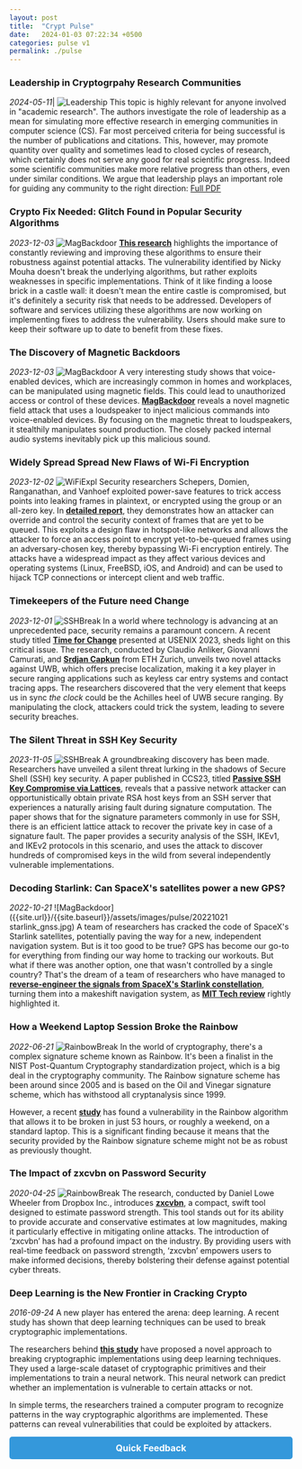 ```yaml
---
layout: post
title:  "Crypt Pulse"
date:   2024-01-03 07:22:34 +0500
categories: pulse v1
permalink: ./pulse
---
```


### Leadership in Cryptogrpahy Research Communities ###
*2024-05-11*|
![Leadership]({{site.url}}/{{site.baseurl}}/assets/images/pulse/20240511_pseudo2.png)
This topic is highly relevant for anyone involved in "academic research".
The authors investigate the role of leadership as a mean for simulating more
effective research in emerging communities in computer science (CS). Far
most perceived criteria for being successful is the number of publications
and citations. This, however, may promote quantity over quality and
sometimes lead to closed cycles of research, which certainly does not serve
any good for real scientific progress. Indeed some scientific communities
make more relative progress than others, even under similar conditions.
We argue that leadership plays an important role for guiding any community
to the right direction:
[Full PDF]({{site.url}}/{{site.baseurl}}/assets/whitepapers/CPFS.pdf)


### Crypto Fix Needed: Glitch Found in Popular Security Algorithms ###
*2023-12-03*
![MagBackdoor]({{site.url}}/{{site.baseurl}}/assets/images/pulse/20240102_sha3_imp.gif)
 **[This research](https://eprint.iacr.org/2023/331.pdf)** highlights the importance of constantly reviewing and improving these algorithms to ensure their robustness against potential attacks.
The vulnerability identified by Nicky Mouha doesn't break the underlying algorithms, but rather exploits weaknesses in specific implementations. Think of it like finding a loose brick in a castle wall: it doesn't mean the entire castle is compromised, but it's definitely a security risk that needs to be addressed.
Developers of software and services utilizing these algorithms are now working on implementing fixes to address the vulnerability. Users should make sure to keep their software up to date to benefit from these fixes. 

### The Discovery of Magnetic Backdoors ###
*2023-12-03*
![MagBackdoor]({{site.url}}/{{site.baseurl}}/assets/images/pulse/20231203_magbackdoor.gif)
 A very interesting study shows that voice-enabled devices, which are increasingly common in homes and workplaces, can be manipulated using magnetic fields. This could lead to unauthorized access or control of these devices. **[MagBackdoor](https://doi.org/10.1109/SP46215.2023.10179364)** reveals a novel magnetic field attack that uses a loudspeaker to inject malicious commands into voice-enabled devices. By focusing on the magnetic threat to loudspeakers, it stealthily manipulates sound production. The closely packed internal audio systems inevitably pick up this malicious sound. 

### Widely Spread Spread New Flaws of Wi-Fi Encryption ###
*2023-12-02*
![WiFiExpl]({{site.url}}/{{site.baseurl}}/assets/images/pulse/20231202_wifi_expl.gif)
Security researchers Schepers, Domien, Ranganathan, and Vanhoef exploited power-save features to trick access points into leaking frames in plaintext, or encrypted using the group or an all-zero key. 
In **[detailed report](https://www.usenix.org/system/files/sec23summer_355-schepers-prepub.pdf)**, they demonstrates how an attacker can override and control the security context of frames that are yet to be queued. This exploits a design flaw in hotspot-like networks and allows the attacker to force an access point to encrypt yet-to-be-queued frames using an adversary-chosen key, thereby bypassing Wi-Fi encryption entirely.
The attacks have a widespread impact as they affect various devices and operating systems (Linux, FreeBSD, iOS, and Android) and can be used to hijack TCP connections or intercept client and web traffic.

### Timekeepers of the Future need Change ###
*2023-12-01*
![SSHBreak]({{site.url}}/{{site.baseurl}}/assets/images/pulse/20231201_uwb_time.gif)
In a world where technology is advancing at an unprecedented pace, security remains a paramount concern. A recent study titled **[Time for Change](https://www.usenix.org/system/files/usenixsecurity23-anliker.pdf)** presented at USENIX 2023, sheds light on this critical issue.
The research, conducted by Claudio Anliker, Giovanni Camurati, and **[Srdjan Capkun](https://syssec.ethz.ch/people/capkun.html)** from ETH Zurich, unveils two novel attacks against UWB, which offers precise localization, making it a key player in secure ranging applications such as keyless car entry systems and contact tracing apps.
The researchers discovered that the very element that keeps us in sync *the clock* could be the Achilles heel of UWB secure ranging. By manipulating the clock, attackers could trick the system, leading to severe security breaches.


### The Silent Threat in SSH Key Security ###
*2023-11-05*
![SSHBreak]({{site.url}}/{{site.baseurl}}/assets/images/pulse/20231105_ssh_break.jpg)
 A groundbreaking discovery has been made. Researchers have unveiled a silent threat lurking in the shadows of Secure Shell (SSH) key security. A paper published in CCS23, titled **[Passive SSH Key Compromise via Lattices](https://eprint.iacr.org/2023/1711.pdf)**, reveals that a passive network attacker can opportunistically obtain private RSA host keys from an SSH server that experiences a naturally arising fault during signature computation. 
The paper shows that for the signature parameters commonly in use for SSH, there is an efficient lattice attack to recover the private key in case of a signature fault.
The paper provides a security analysis of the SSH, IKEv1, and IKEv2 protocols in this scenario, and uses the attack to discover hundreds of compromised keys in the wild from several independently vulnerable implementations.

### Decoding Starlink: Can SpaceX's satellites power a new GPS? ###
*2022-10-21*
![MagBackdoor]({{site.url}}/{{site.baseurl}}/assets/images/pulse/20221021 starlink_gnss.jpg)
 A team of researchers has cracked the code of SpaceX's Starlink satellites, potentially paving the way for a new, independent navigation system. But is it too good to be true?
  GPS has become our go-to for everything from finding our way home to tracking our workouts. But what if there was another option, one that wasn't controlled by a single country? That's the dream of a team of researchers who have managed to **[reverse-engineer the signals from SpaceX's Starlink constellation](https://arxiv.org/abs/2210.11578)**, turning them into a makeshift navigation system, 
  as **[MIT Tech review](https://www.technologyreview.com/2022/10/21/1062001/spacex-starlink-signals-reverse-engineered-gps/)** rightly highlighted it. 


### How a Weekend Laptop Session Broke the Rainbow ###
*2022-06-21*
![RainbowBreak]({{site.url}}/{{site.baseurl}}/assets/images/pulse/20220621_rainbow_break.jpg)
 In the world of cryptography, there's a complex signature scheme known as Rainbow. It's been a finalist in the NIST Post-Quantum Cryptography standardization project, which is a big deal in the cryptography community. The Rainbow signature scheme has been around since 2005 and is based on the Oil and Vinegar signature scheme, which has withstood all cryptanalysis since 1999.

However, a recent **[study](https://eprint.iacr.org/2022/214)** has found a vulnerability in the Rainbow algorithm that allows it to be broken in just 53 hours, or roughly a weekend, on a standard laptop. This is a significant finding because it means that the security provided by the Rainbow signature scheme might not be as robust as previously thought.

### The Impact of zxcvbn on Password Security ###
*2020-04-25*
![RainbowBreak]({{site.url}}/{{site.baseurl}}/assets/images/pulse/20200425_zxcvbn.gif)
 The research, conducted by Daniel Lowe Wheeler from Dropbox Inc., introduces **[zxcvbn](https://www.usenix.net/system/files/conference/usenixsecurity16/sec16_paper_wheeler.pdf)**, a compact, swift tool designed to estimate password strength. This tool stands out for its ability to provide accurate and conservative estimates at low magnitudes, making it particularly effective in mitigating online attacks.
The introduction of ‘zxcvbn’ has had a profound impact on the industry. By providing users with real-time feedback on password strength, ‘zxcvbn’ empowers users to make informed decisions, thereby bolstering their defense against potential cyber threats.

### Deep Learning is the New Frontier in Cracking Crypto ###
*2016-09-24*
 A new player has entered the arena: deep learning. A recent study has shown that deep learning techniques can be used to break cryptographic implementations.

The researchers behind **[this study](https://eprint.iacr.org/2016/921)** have proposed a novel approach to breaking cryptographic implementations using deep learning techniques. They used a large-scale dataset of cryptographic primitives and their implementations to train a neural network. This neural network can predict whether an implementation is vulnerable to certain attacks or not.

In simple terms, the researchers trained a computer program to recognize patterns in the way cryptographic algorithms are implemented. These patterns can reveal vulnerabilities that could be exploited by attackers.

<html lang="en">
<head>
    <meta charset="UTF-8">
    <meta name="viewport" content="width=device-width, initial-scale=1.0">
    <title>Your Jekyll Site</title>
    <style>
        /* Style for the button */
        .feedback-button {
            display: block; /* Change to block to make it a block element and start on a new line */
            margin-bottom: 15px; /* Add some space below the button */
            padding: 10px 20px;
            font-size: 16px;
            font-weight: bold;
            text-align: center;
            text-decoration: none;
            background-color: #3498db;
            color: #ffffff;
            border: none;
            border-radius: 5px;
            cursor: pointer;
        }
    </style>
</head>
<body>

<!-- Feedback Button -->
<a href="https://bit.ly/fbpakcrypt" class="feedback-button" target="_blank">Quick Feedback</a>

<!-- Your other Jekyll content goes here -->

</body>
</html>